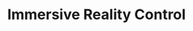 ---
title: "Immersive Reality Control"
excerpt: "with Prof. Rosidah Sam, UITM University, Malaysia.
<br/>Improving the Control Behavior of Unmanned Ground Vehicle (UGV) using Virtual Windows, with Prof. Rosidah Sam, UITM University, Malaysia. (2011)
<br/><img src='/images/car.png'>"
collection: portfolio
order: 9
personal: false
year: 2012
paperurl: '/files/UGV_researchPaper.pdf'
---
